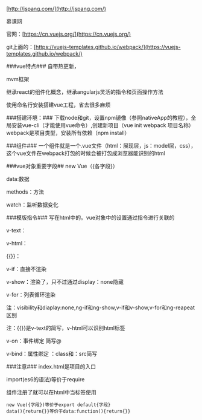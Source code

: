 [http://jspang.com/](http://jspang.com/)

慕课网

官网：[https://cn.vuejs.org/](https://cn.vuejs.org/)

git上面的：[https://vuejs-templates.github.io/webpack/](https://vuejs-templates.github.io/webpack/)


###vue特点###
自带热更新，

mvm框架

继承react的组件化概念，继承angularjs灵活的指令和页面操作方法

使用命名行安装搭建vue工程，省去很多麻烦

###搭建环境：###
下载node和git，设置npm镜像（参照nativeApp的教程），全局安装vue-cli（才能使用vue命令）,创建新项目（vue init webpack 项目名称）webpack是项目类型，安装所有依赖（npm install）

###组件###
一个组件就是一个.vue文件（html：展现层，js：model层，css），这个vue文件在webpack打包的时候会被打包成浏览器能识别的html

###vue对象重要字段##
new Vue（{各字段}）

data:数据

methods：方法

watch：监听数据变化

###模版指令###
写在html中的。vue对象中的设置通过指令进行关联的

v-text：

v-html：

{{}}：

v-if：直接不渲染

v-show：渲染了，只不过通过display：none隐藏

v-for：列表循环渲染

注：visibility和diaplay:none,ng-if和ng-show,v-if和v-show,v-for和ng-reapeat区别

注：{{}}是v-text的简写，v-html可以识别html标签

v-on：事件绑定 简写@

v-bind：属性绑定 ：class和：src简写

###注意###
index.html是项目的入口

import(es6的语法)等价于require

组件注册了就可以在html中当标签使用

    new Vue({字段})等价于export default{字段}
    data(){return{}}等价于data:function(){return{}}